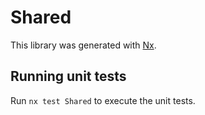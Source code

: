 # Shared

This library was generated with [Nx](https://nx.dev).

## Running unit tests

Run `nx test Shared` to execute the unit tests.
